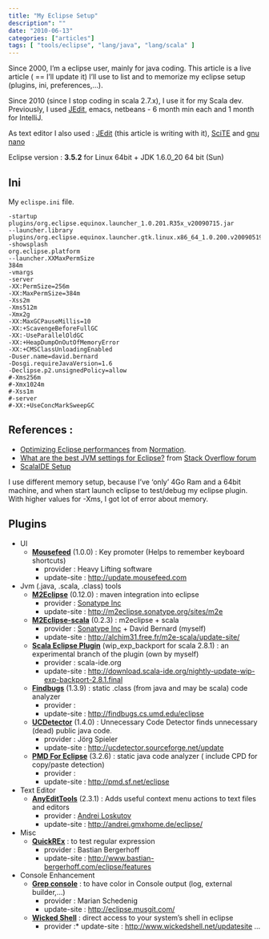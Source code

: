 ```yaml
---
title: "My Eclipse Setup"
description": ""
date: "2010-06-13"
categories: ["articles"]
tags: [ "tools/eclipse", "lang/java", "lang/scala" ]
---
```

Since 2000, I’m a eclipse user, mainly for java coding. This article is a live article ( == I’ll update it) I’ll use to list and to memorize my eclipse setup (plugins, ini, preferences,…).

Since 2010 (since I stop coding in scala 2.7.x), I use it for my Scala dev. Previously, I used [JEdit](http://jedit.org/), emacs, netbeans - 6 month min each and 1 month for IntelliJ.

As text editor I also used : [JEdit](http://jedit.org/) (this article is writing with it), [SciTE](http://www.scintilla.org/SciTE.html) and [gnu nano](http://www.nano-editor.org/)

Eclipse version : **3.5.2** for Linux 64bit + JDK 1.6.0_20 64 bit (Sun)

## Ini

My `eclispe.ini` file.

    -startup
    plugins/org.eclipse.equinox.launcher_1.0.201.R35x_v20090715.jar
    --launcher.library
    plugins/org.eclipse.equinox.launcher.gtk.linux.x86_64_1.0.200.v20090519
    -showsplash
    org.eclipse.platform
    --launcher.XXMaxPermSize
    384m
    -vmargs
    -server
    -XX:PermSize=256m
    -XX:MaxPermSize=384m
    -Xss2m
    -Xms512m
    -Xmx2g
    -XX:MaxGCPauseMillis=10
    -XX:+ScavengeBeforeFullGC
    -XX:-UseParallelOldGC
    -XX:+HeapDumpOnOutOfMemoryError
    -XX:+CMSClassUnloadingEnabled
    -Duser.name=david.bernard
    -Dosgi.requireJavaVersion=1.6
    -Declipse.p2.unsignedPolicy=allow
    #-Xms256m
    #-Xmx1024m
    #-Xss1m
    #-server
    #-XX:+UseConcMarkSweepGC

## References :

*   [Optimizing Eclipse performances](http://blog.normation.com/2010/05/24/optimizing-eclipse-performances/) from [Normation](http://blog.normation.com/).
*   [What are the best JVM settings for Eclipse?](http://stackoverflow.com/questions/142357/what-are-the-best-jvm-settings-for-eclipse) from [Stack Overflow forum](http://stackoverflow.com/)
*   [ScalaIDE Setup](https://www.assembla.com/wiki/show/scala-ide/Setup)

I use different memory setup, because I’ve ‘only’ 4Go Ram and a 64bit machine, and when start launch eclipse to test/debug my eclipse plugin. With higher values for -Xms, I got lot of error about memory.

## Plugins

*   UI
    *   **[Mousefeed](http://www.mousefeed.com/)** (1.0.0) : Key promoter (Helps to remember keyboard shortcuts)
        *   provider : Heavy Lifting software
        *   update-site : http://update.mousefeed.com
*   Jvm (.java, .scala, .class) tools
    *   **[M2Eclipse](http://m2eclipse.sonatype.org/)** (0.12.0) :  maven integration into eclipse
        *   provider : [Sonatype Inc](http://sonatype.org/)
        *   update-site : http://m2eclipse.sonatype.org/sites/m2e
    *   **[M2Eclipse-scala](http://gitup.com/sonatype/m2eclipse-scala)** (0.2.3) :  m2eclipse + scala
        *   provider : [Sonatype Inc](http://sonatype.org/) + David Bernard (myself)
        *   update-site : http://alchim31.free.fr/m2e-scala/update-site/
    *   **[Scala Eclipse Plugin](http://scala-ide.org/)** (wip_exp_backport for scala 2.8.1) : an experimental branch of the plugin (own by myself)
        *   provider : scala-ide.org
        *   update-site : http://download.scala-ide.org/nightly-update-wip-exp-backport-2.8.1.final
    *   **[Findbugs](http://findbugs.sourceforge.net/)** (1.3.9) : static .class (from java and may be scala) code analyzer
        *   provider :
        *   update-site : http://findbugs.cs.umd.edu/eclipse
    *   **[UCDetector](http://www.ucdetector.org/)** (1.4.0) : Unnecessary Code Detector finds unnecessary (dead) public java code.
        *   provider : Jörg Spieler
        *   update-site : http://ucdetector.sourceforge.net/update
    *   **[PMD For Eclipse](http://pmd.sourceforge.net/integrations.html#eclipse)** (3.2.6) : static java code analyzer ( include CPD for copy/paste detection)
        *   provider :
        *   update-site : http://pmd.sf.net/eclipse
*   Text Editor
    *   **[AnyEditTools](http://andrei.gmxhome.de/anyedit/index.html)** (2.3.1) : Adds useful context menu actions to text files and editors
        *   provider : [Andrei Loskutov](http://andrei.gmxhome.de/)
        *   update-site : http://andrei.gmxhome.de/eclipse/
*   Misc
    *   **[QuickREx](http://www.bastian-bergerhoff.com/eclipse/features/web/QuickREx/toc.html)** : to test regular expression
        *   provider : Bastian Bergerhoff
        *   update-site : http://www.bastian-bergerhoff.com/eclipse/features
*   Console Enhancement
    *   **[Grep console](http://marian.musgit.com/projects_grepconsole.php)** : to have color in Console output (log, external builder,…)
        *   provider : Marian Schedenig
        *   update-site : http://eclipse.musgit.com/
    *   **[Wicked Shell](http://www.wickedshell.net/)** : direct access to your system’s shell in eclipse
        *   provider :*   update-site :  http://www.wickedshell.net/updatesite
…